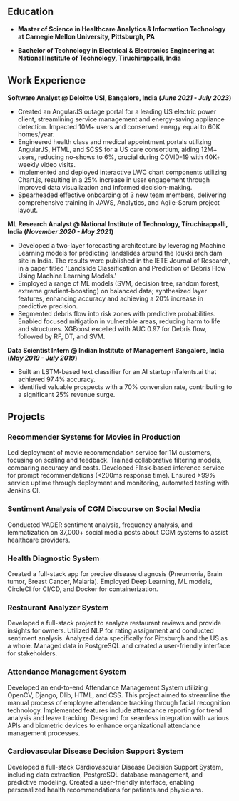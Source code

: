 
## Education
- **Master of Science in Healthcare Analytics & Information Technology at Carnegie Mellon University, Pittsburgh, PA**

- **Bachelor of Technology in Electrical & Electronics Engineering at National Institute of Technology, Tiruchirappalli, India**

## Work Experience
**Software Analyst @ Deloitte USI, Bangalore, India (_June 2021 - July 2023_)**
- Created an AngularJS outage portal for a leading US electric power client, streamlining service management and energy-saving appliance detection. Impacted 10M+ users and conserved energy equal to 60K homes/year.
- Engineered health class and medical appointment portals utilizing AngularJS, HTML, and SCSS for a US care consortium, aiding 12M+ users, reducing no-shows to 6%, crucial during COVID-19 with 40K+ weekly video visits.
- Implemented and deployed interactive LWC chart components utilizing Chart.js, resulting in a 25% increase in user engagement through improved data visualization and informed decision-making.
- Spearheaded effective onboarding of 3 new team members, delivering comprehensive training in JAWS, Analytics, and Agile-Scrum project layout.

**ML Research Analyst @ National Institute of Technology, Tiruchirappalli, India (_November 2020 - May 2021_)**
- Developed a two-layer forecasting architecture by leveraging Machine Learning models for predicting landslides around the Idukki arch dam site in India. The results were published in the IETE Journal of Research, in a paper titled 'Landslide Classification and Prediction of Debris Flow Using Machine Learning Models.'
- Employed a range of ML models (SVM, decision tree, random forest, extreme gradient-boosting) on balanced data; synthesized layer features, enhancing accuracy and achieving a 20% increase in predictive precision.
- Segmented debris flow into risk zones with predictive probabilities. Enabled focused mitigation in vulnerable areas, reducing harm to life and structures. XGBoost excelled with AUC 0.97 for Debris flow, followed by RF, DT, and SVM.

**Data Scientist Intern @ Indian Institute of Management Bangalore, India (_May 2019 - July 2019_)**
- Built an LSTM-based text classifier for an AI startup nTalents.ai that achieved 97.4% accuracy.
- Identified valuable prospects with a 70% conversion rate, contributing to a significant 25% revenue surge.

## Projects
### Recommender Systems for Movies in Production
Led deployment of movie recommendation service for 1M customers, focusing on scaling and feedback. Trained collaborative filtering models, comparing accuracy and costs. Developed Flask-based inference service for prompt recommendations (<200ms response time). Ensured >99% service uptime through deployment and monitoring, automated testing with Jenkins CI.

### Sentiment Analysis of CGM Discourse on Social Media
Conducted VADER sentiment analysis, frequency analysis, and lemmatization on 37,000+ social media posts about CGM systems to assist healthcare providers.

### Health Diagnostic System
Created a full-stack app for precise disease diagnosis (Pneumonia, Brain tumor, Breast Cancer, Malaria). Employed Deep Learning, ML models, CircleCI for CI/CD, and Docker for containerization.

### Restaurant Analyzer System
Developed a full-stack project to analyze restaurant reviews and provide insights for owners. Utilized NLP for rating assignment and conducted sentiment analysis. Analyzed data specifically for Pittsburgh and the US as a whole. Managed data in PostgreSQL and created a user-friendly interface for stakeholders. 

### Attendance Management System
Developed an end-to-end Attendance Management System utilizing OpenCV, Django, Dlib, HTML, and CSS. This project aimed to streamline the manual process of employee attendance tracking through facial recognition technology. Implemented features include attendance reporting for trend analysis and leave tracking. Designed for seamless integration with various APIs and biometric devices to enhance organizational attendance management processes.

### Cardiovascular Disease Decision Support System
Developed a full-stack Cardiovascular Disease Decision Support System, including data extraction, PostgreSQL database management, and predictive modeling. Created a user-friendly interface, enabling personalized health recommendations for patients and physicians.
